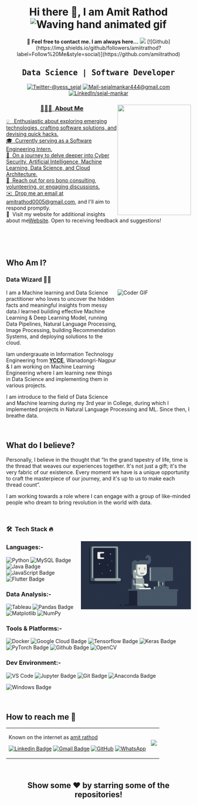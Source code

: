 <div align="center">
  <h1>Hi there 👋, I am Amit Rathod <img src="https://raw.githubusercontent.com/nixin72/nixin72/master/wave.gif" 
     alt="Waving hand animated gif"
     height="45"
     width="45" />
  </h1>
  <p align="center">📝 <strong>Feel free to contact me. I am always here...</strong> <img src="https://media.giphy.com/media/WUlplcMpOCEmTGBtBW/giphy.gif" width="30"> [![Github](https://img.shields.io/github/followers/amiitrathod?label=Follow%20Me&style=social)](https://github.com/amiitrathod)</p>
  <h2 align="center"> <samp>Data Science | Software Developer </samp></h2>
</div>

<p align="center">
<a href="https://www.instagram.com/amiitrathod" target="_blank"><img src="https://img.shields.io/badge/Twitter-1ca0f1?style=flat-square&labelColor=1ca0f1&logo=twitter&logoColor=white" alt="Twitter-@yess_sejal"></a>
<a href="mailto:amitrathod0005@gmail.com" target="_blank"><img src="https://img.shields.io/badge/Mail_Me-c14438?style=flat-square&logo=Gmail&logoColor=white" alt="Mail-sejalmankar444@gmail.com"/>
<a align="center" href="https://www.linkedin.com/in/amiitrathod/" target="_blank"><img src="https://img.shields.io/badge/LinkedIn-%230077B5.svg?&style=flat-square&logo=linkedin&logoColor=white" alt="LinkedIn/sejal-mankar"/>

<!-- <a href="https://paypal.me/udaylunawat" target="_blank"><img src="https://img.shields.io/badge/Paypal-00457C?style=flat-square&labelColor=000000&logo=PayPal" alt="https://paypal.me/udaylunawat"></a>
<a href="https://open.spotify.com/playlist/69Ez7Nck73tXmrbGSVXdJ6" target="_blank"><img src="https://img.shields.io/badge/Spotify-%231ED760.svg?&style=flat-square&logo=spotify&logoColor=white" alt="Spotify"></a>
<a href="https://medium.com/@udaylunawat" target="_blank"><img src="https://img.shields.io/badge/Medium-03a57a?style=flat-square&labelColor=000000&logo=Medium" alt="Medium/@udaylunawat"></a> -->

</p>

<img src="https://media.giphy.com/media/0nUVSPSDoMuJgcCjZf/giphy.gif" height="300" width="200" align="right"/>
	
### 👨🏻‍💻 &nbsp;About Me

💡 &nbsp; Enthusiastic about exploring emerging technologies, crafting software solutions, and devising quick hacks.\
🎓 &nbsp;Currently serving as a Software Engineering Intern.\
🌱 &nbsp;On a journey to delve deeper into Cyber Security, Artificial Intelligence, Machine Learning, Data Science, and Cloud Architecture.\
💬 &nbsp;Reach out for pro bono consulting, volunteering, or engaging discussions.\
✉️ &nbsp;Drop me an email at amitrathod0005@gmail.com, and I'll aim to respond promptly.\
📄 &nbsp;Visit my website for additional insights about me[Website](https://www.linkedin.com/in/amiitrathod/). Open to receiving feedback and suggestions!

</br>
</br>
</br>

## Who Am I?

### Data Wizard 🧙‍♂️

<img alt="Coder GIF" src="https://media.giphy.com/media/3osxYc2axjCJNsCXyE/giphy.gif" height="300" width="200" align="right"/>

I am a Machine learning and Data Science practitioner who loves to uncover the hidden facts and meaningful insights from messy data.I learned building effective Machine Learning & Deep Learning Model, running Data Pipelines, Natural Language Processing, Image Processing, building Recommendation Systems, and deploying solutions to the cloud.

Iam undergrauate in Information Technology Engineering from <a href="https://ycce.edu/" target="_blank">**YCCE**</a>, Wanadongri-Nagpur &  I am working on Machine Learning Engineering where I am learning new things in Data Science and implementing them in various projects.

I am introduce to the field of Data Science and Machine learning during my 3rd year in College, during which I implemented projects in Natural Language Processing and ML. Since then, I breathe data.



<br>

## What do I believe?

Personally, I believe in the thought that “In the grand tapestry of life, time is the thread that weaves our experiences together. It's not just a gift; it's the very fabric of our existence. Every moment we have is a unique opportunity to craft the masterpiece of our journey, and it's up to us to make each thread count”. 

I am working towards a role where I can engage with a group of like-minded people who dream to bring revolution in the world with data.

<br>

### 🛠 &nbsp;Tech Stack 🔥

<img alt="Night Coding" src="https://raw.githubusercontent.com/AVS1508/AVS1508/master/assets/Night-Coding.gif" width="300" align="right"/>

### Languages:-
![Python](https://img.shields.io/badge/-Python-000000?style=flat-square&logo=Python)
![MySQL Badge](https://img.shields.io/badge/-MySQL-000000?style=flat-square&logo=mysql&logoColor=white)
![Java Badge](https://img.shields.io/badge/-Java-000000?style=flat-square&logo=Java&logoColor=white)
![JavaScript Badge](https://img.shields.io/badge/-JavaScript-000000?style=flat-square&logo=JavaScript)
![Flutter Badge](https://img.shields.io/badge/-Flutter-000000?style=flat-square&logo=Flutter)
### Data Analysis:-
![Tableau](https://img.shields.io/badge/-Tableau-000000?style=flat-square&logo=Tableau)
![Pandas Badge](https://img.shields.io/badge/Pandas-000000?logo=pandas&style=flat-square&logoColor=white)
![Matplotlib](https://img.shields.io/badge/-Matplotlib-000000?style=flat&logo=python)
![NumPy](https://img.shields.io/badge/-NumPy-000000?style=flat-square&logo=numpy&logoColor=white)


### Tools & Platforms:- 
![Docker](https://img.shields.io/badge/-Docker-000000?style=flat-square&logo=docker)
![Google Cloud Badge](https://img.shields.io/badge/-Google_Cloud_Platform-000000?style=flat-square&logo=google-cloud&logoColor=white)
![Tensorflow Badge](https://img.shields.io/badge/Tensorflow-000000?logo=tensorflow&style=flat-square)
![Keras Badge](https://img.shields.io/badge/Keras-000000?logo=keras&style=flat-square)
![PyTorch Badge](https://img.shields.io/badge/PyTorch-000000?logo=pytorch&style=flat-square)
![Github Badge](https://img.shields.io/badge/-Github-000000?style=flat-square&logo=github&logoColor=white)
![OpenCV](https://img.shields.io/badge/-OpenCV-000000?style=flat&logo=C%2B%2B&)

### Dev Environment:-

![VS Code](http://img.shields.io/badge/-VS%20Code-000000?style=flat-square&logo=visual-studio-code)
![Jupyter Badge](https://img.shields.io/badge/-Jupyter-000000?style=flat-square&logo=jupyter&logoColor=white)
![Git Badge](https://img.shields.io/badge/-Git-000000?style=flat-square&logo=git&logoColor=white)
![Anaconda Badge](https://img.shields.io/badge/-Anaconda-000000?style=flat-square&logo=anaconda&logoColor=white)

![Windows Badge](https://img.shields.io/badge/Windows-000000?style=flat-square&logo=windows&logoColor=white)

<!--**Languages:** Python, SQL, Java.

**Libraries & Tools:** Google Cloud Platform, TensorFlow,  
Keras, PyTorch, Streamlit, NumPy, Pandas, Scikit-Learn, Tableau,  
Matplotlib, NLTK, Plotly.

**Data Analysis:** Exploratory Data Analysis, Natural Language Processing,  
Computer Vision, Model Development. 
Data Visualization, Tableau, Pipeline.

**Development Environment:** Windows, Jupyter Notebook, Visual Studio Code.-->

</p>

<br>


## How to reach me 📱

<table>
  <tr>
    <td>
      
Known on the internet as [amit rathod](https://www.google.com/search?q=amiitrathod)

[![Linkedin Badge](https://img.shields.io/badge/-LinkedIn-blue?style=flat-square&logo=Linkedin&logoColor=white&link=https://www.linkedin.com/in/amiitrathod)](https://www.linkedin.com/in/amiitrathod/)
[![Gmail Badge](https://img.shields.io/badge/-Gmail-c14438?style=flat-square&logo=Gmail&logoColor=white&link=mailto:amitrathod0005@gmail.com)](mailto:amitrathod0005@gmail.com)
[![GitHub](https://img.shields.io/badge/-GitHub-181717?style=flat-square&logo=github&logoColor=white&link=https://github.com/amiitrathod)](https://github.com/amiitrathod)
[![WhatsApp](https://img.shields.io/badge/-WhatsApp-181717?style=flat-square&logo=whatsapp&logoColor=white&link=https://wa.me/9322812565)](https://wa.me/9322812565)

<!-- [<img src="https://img.icons8.com/windows/64/000000/medium-logo.png"/>](https://medium.com/@udaylunawat) -->

 </td>   
     <td>
     <img align='right' src="https://github-readme-stats.vercel.app/api?username=amiitrathod&show_icons=true&hide=&hide_border=true&theme=tokyonight">
     </td>
   </tr>
</table>

<br>


<div align="center">
<h2> Show some ❤️ by starring some of the repositories! </h2>
</div>
